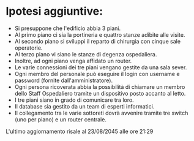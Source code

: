 # Ipotesi aggiuntive:
- Si presuppone che l'edificio abbia 3 piani.
- Al primo piano ci sia la portineria e quattro stanze adibite alle visite.
- Al secondo piano si sviluppi il reparto di chirurgia con cinque sale operatorie.
- Al terzo piano vi siano le stanze di degenza ospedaliera.
- Inoltre, ad ogni piano venga affidato un router.
- Le varie connessioni dei tre piani vengano gestite da una sala sever.
- Ogni membro del personale può eseguire il login con username e password (fornite dall'amministratore).
- Ogni persona ricoverata abbia la possibilità di chiamare un membro dello Staff Ospedaliero tramite un dispositivo posto accanto al letto.
- I tre piani siano in grado di comunicare tra loro.
- Il database sia gestito da un team di esperti informatici.
- Il collegamento tra le varie sottoreti dovrà avvenire tramite tre switch (uno per piano) e un router centrale.

L'ultimo aggiornamento risale al 23/08/2045 alle ore 21:29
